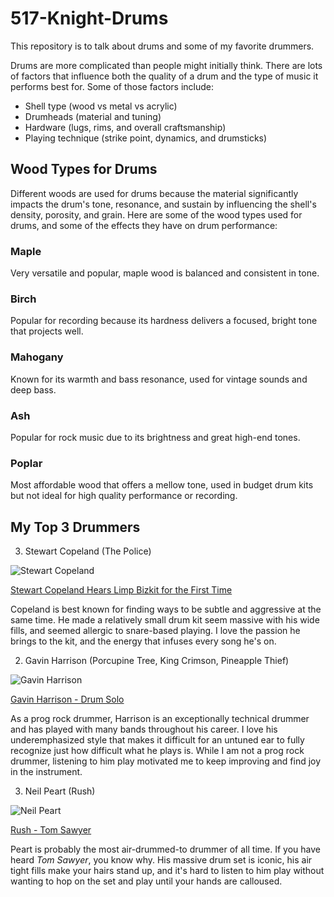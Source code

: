 # 517-Knight-Drums

This repository is to talk about drums and some of my favorite drummers.

Drums are more complicated than people might initially think. There are lots of factors that influence both the quality of a drum and the type of music it performs best for. Some of those factors include:

- Shell type (wood vs metal vs acrylic)
- Drumheads (material and tuning)
- Hardware (lugs, rims, and overall craftsmanship)
- Playing technique (strike point, dynamics, and drumsticks)

## Wood Types for Drums

Different woods are used for drums because the material significantly impacts the drum's tone, resonance, and sustain by influencing the shell's density, porosity, and grain. Here are some of the wood types used for drums, and some of the effects they have on drum performance:

### Maple

Very versatile and popular, maple wood is balanced and consistent in tone.

### Birch

Popular for recording because its hardness delivers a focused, bright tone that projects well.

### Mahogany

Known for its warmth and bass resonance, used for vintage sounds and deep bass.

### Ash

Popular for rock music due to its brightness and great high-end tones.

### Poplar

Most affordable wood that offers a mellow tone, used in budget drum kits but not ideal for high quality performance or recording.

## My Top 3 Drummers

3. Stewart Copeland (The Police)

![Stewart Copeland](https://www.rollingstone.com/wp-content/uploads/2020/05/Copeland.jpg)

[Stewart Copeland Hears Limp Bizkit for the First Time](https://www.youtube.com/watch?v=BrbLyEKC524)

Copeland is best known for finding ways to be subtle and aggressive at the same time. He made a relatively small drum kit seem massive with his wide fills, and seemed allergic to snare-based playing. I love the passion he brings to the kit, and the energy that infuses every song he's on.

2. Gavin Harrison (Porcupine Tree, King Crimson, Pineapple Thief)

![Gavin Harrison](https://gibraltarhardware.com/cdn/shop/articles/download_7.jpg?v=1689790527)

[Gavin Harrison - Drum Solo](https://www.youtube.com/watch?v=99ATD9vTHSE)

As a prog rock drummer, Harrison is an exceptionally technical drummer and has played with many bands throughout his career. I love his underemphasized style that makes it difficult for an untuned ear to fully recognize just how difficult what he plays is. While I am not a prog rock drummer, listening to him play motivated me to keep improving and find joy in the instrument.

3. Neil Peart (Rush)

![Neil Peart](https://pas.org/wp-content/uploads/2024/03/Neil-Peart.png)

[Rush - Tom Sawyer](https://www.youtube.com/watch?v=auLBLk4ibAk)

Peart is probably the most air-drummed-to drummer of all time. If you have heard _Tom Sawyer_, you know why. His massive drum set is iconic, his air tight fills make your hairs stand up, and it's hard to listen to him play without wanting to hop on the set and play until your hands are calloused. 